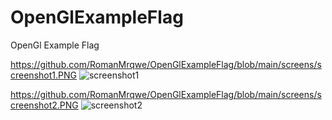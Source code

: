 # OpenGlExampleFlag
OpenGl Example Flag

https://github.com/RomanMrqwe/OpenGlExampleFlag/blob/main/screens/screenshot1.PNG
![screenshot1](https://user-images.githubusercontent.com/86609454/149630148-b5422b71-9912-4906-b383-921e3f6d32bc.PNG)


https://github.com/RomanMrqwe/OpenGlExampleFlag/blob/main/screens/screenshot2.PNG
![screenshot2](https://user-images.githubusercontent.com/86609454/149630161-a3142596-4bf9-401a-bf20-67bb5bb517ef.PNG)

